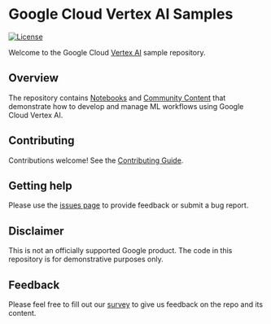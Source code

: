 # Google Cloud Vertex AI Samples

[![License](https://img.shields.io/badge/License-Apache%202.0-blue.svg)](LICENSE)

Welcome to the Google Cloud [Vertex AI](https://cloud.google.com/vertex-ai/docs/) sample repository.

## Overview

The repository contains [Notebooks](https://github.com/GoogleCloudPlatform/vertex-ai-samples/tree/master/notebooks) and [Community Content](https://github.com/GoogleCloudPlatform/vertex-ai-samples/tree/master/community-content) that demonstrate how to develop and manage ML workflows using Google Cloud Vertex AI.

## Contributing

Contributions welcome! See the [Contributing Guide](https://github.com/GoogleCloudPlatform/vertex-ai-samples/blob/master/CONTRIBUTING.md).

## Getting help

Please use the [issues page](https://github.com/GoogleCloudPlatform/vertex-ai-samples/issues) to provide feedback or submit a bug report.

## Disclaimer

This is not an officially supported Google product. The code in this repository is for demonstrative purposes only.

## Feedback

Please feel free to fill out our [survey](https://bit.ly/vertex-ai-samples-survey) to give us feedback on the repo and its content.
